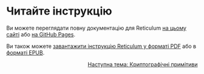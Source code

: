 # Читайте інструкцію
Ви можете переглядати повну документацію для Reticulum [на цьому сайті](manual/index.html) або [на GitHub Pages](https://markqvist.github.io/Reticulum/manual/).

Ви також можете [завантажити інструкцію Reticulum у форматі PDF](manual/Reticulum%20Manual.pdf) або в [форматі EPUB](manual/Reticulum%20Manual.epub).

<p align="right"><a href="crypto.html">Наступна тема: Криптографічні примітиви</a></p>

